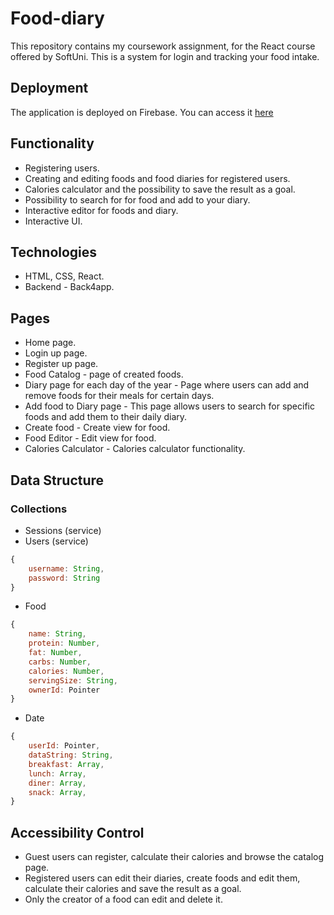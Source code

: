 # Food-diary
This repository contains my coursework assignment, for the React course offered by SoftUni. 
This is a system for login and tracking your food intake.

## Deployment
The application is deployed on Firebase. You can access it [here](https://food-diary-project-dapjiq32.web.app)

## Functionality 
* Registering users.
* Creating and editing foods and food diaries for registered users.
* Calories calculator and the possibility to save the result as a goal.
* Possibility to search for for food and add to your diary.
* Interactive editor for foods and diary.
* Interactive UI.

## Technologies 
* HTML, CSS, React.
* Backend - Back4app.

## Pages
* Home page.
* Login up page.
* Register up page.
* Food Catalog - page of created foods.
* Diary page for each day of the year - Page where users can add and remove foods for their meals for certain days.
* Add food to Diary page - This page allows users to search for specific foods and add them to their daily diary.
* Create food - Create view for food.
* Food Editor - Edit view for food.
* Calories Calculator - Calories calculator functionality. 

## Data Structure
### Collections 
* Sessions (service)
* Users (service)
```javascript
{
    username: String,
    password: String
}
```
* Food
```javascript
{
    name: String,
    protein: Number,
    fat: Number,
    carbs: Number,
    calories: Number,
    servingSize: String,
    ownerId: Pointer
}
```
* Date
```javascript
{
    userId: Pointer, 
    dataString: String,
    breakfast: Array,
    lunch: Array,
    diner: Array,
    snack: Array,
}
```

## Accessibility Control
* Guest users can register, calculate their calories and browse the catalog page.
* Registered users can edit their diaries, create foods and edit them, calculate their calories and save the result as a goal.
* Only the creator of a food can edit and delete it.